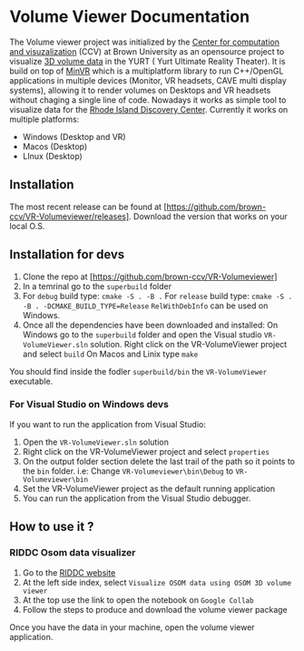# Volume Viewer Documentation

The Volume viewer project was initialized by the [Center for computation and visuzalization](https://ccv.brown.edu/) (CCV) at Brown University as an opensource project to visualize [3D volume data](https://en.wikipedia.org/wiki/Volume_rendering) in the YURT ( Yurt Ultimate Reality Theater). It is build on top of  [MinVR](https://github.com/MinVR/MinVR) which is a multiplatform library to run C++/OpenGL applications in multiple devices (Monitor, VR headsets, CAVE multi display systems), allowing it to render volumes on Desktops and VR headsets without chaging a single line of code. Nowadays it works as simple tool to visualize data for the [Rhode Island Discovery Center](https://riddc.brown.edu/).
Currently it works on multiple platforms:

- Windows (Desktop and VR)
- Macos (Desktop)
- LInux (Desktop)

## Installation

The most recent release can be found at [https://github.com/brown-ccv/VR-Volumeviewer/releases]. Download the version that works on your local O.S.

## Installation for devs

1. Clone the repo at [https://github.com/brown-ccv/VR-Volumeviewer]
2. In a temrinal go to the `superbuild` folder
3. For `debug` build type:
    `cmake -S . -B .`
   For `release` build type:
    `cmake -S . -B . -DCMAKE_BUILD_TYPE=Release`
   `RelWithDebInfo` can be used on Windows.
4. Once all the dependencies have been downloaded and installed:
    On Windows go to the `superbuild` folder and open the Visual studio `VR-VolumeViewer.sln` solution. Right click on the VR-VolumeViewer project and select `build`
    On Macos and Linix type `make`

You should find inside the fodler `superbuild/bin` the `VR-VolumeViewer` executable.

### For Visual Studio on Windows devs

If you want to run the application from Visual Studio:

1. Open the `VR-VolumeViewer.sln` solution
2. Right click on the VR-VolumeViewer project and select `properties`
3. On the output folder section delete the last trail of the path so it points to the `bin` folder.
   i.e: Change `VR-Volumeviewer\bin\Debug`  to `VR-Volumeviewer\bin`
4. Set the VR-VolumeViewer project as the default running application
5. You can run the application from the Visual Studio debugger.

## How to use it ?

### RIDDC Osom data visualizer

1. Go to the [RIDDC website](https://riddc-jupyter-book.web.app/notebooks/fox-kemper/first_example_aquarius.html)
2. At the left side index, select `Visualize OSOM data using OSOM 3D volume viewer`
3. At the top use the link to open the notebook on `Google Collab`
4. Follow the steps to produce and download the volume viewer package

Once you have the data in your machine, open the volume viewer application.

